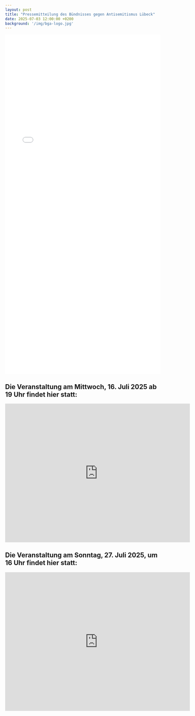 ```yaml
---
layout: post
title: "Pressemitteilung des Bündnisses gegen Antisemitismus Lübeck"
date: 2025-07-03 12:00:00 +0200
background: '/img/bga-logo.jpg'
---
```


<iframe src="/pdf/Pressemitteilung_Juli_2025.pdf" width="100%" height="1100px" style="border: none;">
    <p>Pressemitteilung</p>
</iframe>


## Die Veranstaltung am Mittwoch, 16. Juli 2025 ab 19 Uhr findet hier statt:
<iframe 
src="https://www.google.com/maps/embed?pb=!1m18!1m12!1m3!1d4705.085333192712!2d10.678080677074128!3d53.86877983550506!2m3!1f0!2f0!3f0!3m2!1i1024!2i768!4f13.1!3m3!1m2!1s0x47b209565bd3761d%3A0x23072a779542c22c!2sDIELE%2C%20Mengstra%C3%9Fe%2041%2C%2023552%20L%C3%BCbeck!5e0!3m2!1sde!2sde!4v1750850958502!5m2!1sde!2sde"
width="600"
height="450" 
style="border:0;" 
allowfullscreen="" 
loading="lazy" 
referrerpolicy="no-referrer-when-downgrade">
</iframe>

## Die Veranstaltung am Sonntag, 27. Juli 2025, um 16 Uhr findet hier statt:
<iframe src="https://www.google.com/maps/embed?pb=!1m18!1m12!1m3!1d4705.006694742226!2d10.686742177074217!3d53.86947893545243!2m3!1f0!2f0!3f0!3m2!1i1024!2i768!4f13.1!3m3!1m2!1s0x47b2095863853edf%3A0x3c0f8396bde940a0!2zS8O2bmlnc3RyYcOfZSAyNSwgMjM1NTIgTMO8YmVjaw!5e0!3m2!1sen!2sde!4v1751616576878!5m2!1sen!2sde"
width="600" 
height="450" 
style="border:0;" 
allowfullscreen="" 
loading="lazy" 
referrerpolicy="no-referrer-when-downgrade">
</iframe>

